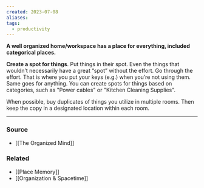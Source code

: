 ```yaml
---
created: 2023-07-08
aliases: 
tags:
  - productivity
---
```

**A well organized home/workspace has a place for everything, included categorical places.**

**Create a spot for things**. Put things in their spot. Even the things that wouldn’t necessarily have a great “spot” without the effort. Go through the effort. That is where you put your keys (e.g.) when you’re not using them. Same goes for anything. You can create spots for things based on categories, such as "Power cables" or "Kitchen Cleaning Supplies". 

When possible, buy duplicates of things you utilize in multiple rooms. Then keep the copy in a designated location within each room.

---

### Source
- [[The Organized Mind]]

### Related
- [[Place Memory]]
- [[Organization & Spacetime]]